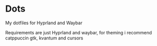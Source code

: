 # Dots
My dotfiles for Hyprland and Waybar

Requirements are just Hyprland and waybar,
for theming i recommend catppuccin gtk, kvantum and cursors
